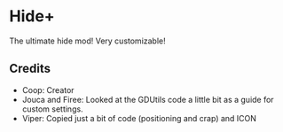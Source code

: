# Hide+

The ultimate hide mod!
Very customizable!

## Credits
* Coop: Creator
* Jouca and Firee: Looked at the GDUtils code a little bit as a guide for custom settings.
* Viper: Copied just a bit of code (positioning and crap) and ICON
